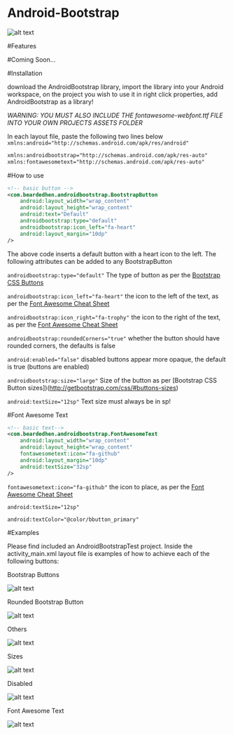 Android-Bootstrap
=================

![alt text](https://raw.github.com/Bearded-Hen/Android-Bootstrap/master/images/device-2013-11-01-155630_framed.png "Device Image")

#Features

#Coming Soon...

#Installation

download the AndroidBootstrap library, import the library into your Android workspace, on the project you wish to use it in right click properties, add AndroidBootstrap as a library!

*WARNING: YOU MUST ALSO INCLUDE THE fontawesome-webfont.ttf FILE INTO YOUR OWN PROJECTS ASSETS FOLDER*

In each layout file, paste the following two lines below `xmlns:android="http://schemas.android.com/apk/res/android"`

```xml
xmlns:androidbootstrap="http://schemas.android.com/apk/res-auto"
xmlns:fontawesometext="http://schemas.android.com/apk/res-auto"
```

#How to use


```xml
<!-- basic button -->
<com.beardedhen.androidbootstrap.BootstrapButton
    android:layout_width="wrap_content"
	android:layout_height="wrap_content"
    android:text="Default"
    androidbootstrap:type="default"
    androidbootstrap:icon_left="fa-heart"
    android:layout_margin="10dp"
/>
```
The above code inserts a default button with a heart icon to the left. The following attributes can be added to any BootstrapButton

`androidbootstrap:type="default"` The type of button as per the [Bootstrap CSS Buttons](http://getbootstrap.com/css/#buttons)

`androidbootstrap:icon_left="fa-heart"` the icon to the left of the text, as per the [Font Awesome Cheat Sheet](http://fortawesome.github.io/Font-Awesome/cheatsheet/) 

`androidbootstrap:icon_right="fa-trophy"` the icon to the right of the text, as per the [Font Awesome Cheat Sheet](http://fortawesome.github.io/Font-Awesome/cheatsheet/)

`androidbootstrap:roundedCorners="true"` whether the button should have rounded corners, the defaults is false

`android:enabled="false"` disabled buttons appear more opaque, the default is true (buttons are enabled)

`androidbootstrap:size="large"` Size of the button as per [Bootstrap CSS Button sizes])(http://getbootstrap.com/css/#buttons-sizes)

`android:textSize="12sp"` Text size must always be in sp!

#Font Awesome Text
```xml
<!-- basic text-->
<com.beardedhen.androidbootstrap.FontAwesomeText
    android:layout_width="wrap_content"
    android:layout_height="wrap_content"
    fontawesometext:icon="fa-github"
    android:layout_margin="10dp" 
    android:textSize="32sp"
/>
```

`fontawesometext:icon="fa-github"` the icon to place, as per the [Font Awesome Cheat Sheet](http://fortawesome.github.io/Font-Awesome/cheatsheet/) 

`android:textSize="12sp"`

`android:textColor="@color/bbutton_primary"`

#Examples

Please find included an AndroidBootstrapTest project. Inside the activity_main.xml layout file is examples of how to achieve each of the following buttons:

Bootstrap Buttons

![alt text](https://raw.github.com/Bearded-Hen/Android-Bootstrap/master/images/buttons.png "regular bootstrap buttons")

Rounded Bootstrap Button

![alt text](https://raw.github.com/Bearded-Hen/Android-Bootstrap/master/images/buttons_rounded.png "rounded bootstrap buttons")

Others

![alt text](https://raw.github.com/Bearded-Hen/Android-Bootstrap/master/images/buttons_others.png "other bootstrap buttons")

Sizes

![alt text](https://raw.github.com/Bearded-Hen/Android-Bootstrap/master/images/buttons_sizes.png "sized bootstrap buttons")

Disabled

![alt text](https://raw.github.com/Bearded-Hen/Android-Bootstrap/master/images/buttons_disabled.png "disabled bootstrap buttons")

Font Awesome Text

![alt text](https://raw.github.com/Bearded-Hen/Android-Bootstrap/master/images/font_awesome_text.png "font_awesome_text")
